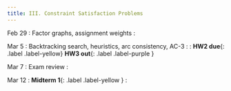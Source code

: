 ```yaml
---
title: III. Constraint Satisfaction Problems
---
```

Feb 29
: Factor graphs, assignment weights
  : 

Mar 5
: Backtracking search, heuristics, arc consistency, AC-3
  : 
: **HW2 due**{: .label .label-yellow} **HW3 out**{: .label .label-purple }

Mar 7
: Exam review
  : 

Mar 12
: **Midterm 1**{: .label .label-yellow }
  : 